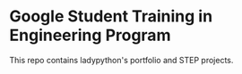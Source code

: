 # Google Student Training in Engineering Program

This repo contains ladypython's portfolio and STEP projects.
